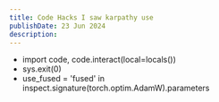 ```yaml
---
title: Code Hacks I saw karpathy use
publishDate: 23 Jun 2024
description: 
---
```

- import code, code.interact(local=locals())
- sys.exit(0)
- use_fused = 'fused' in inspect.signature(torch.optim.AdamW).parameters
